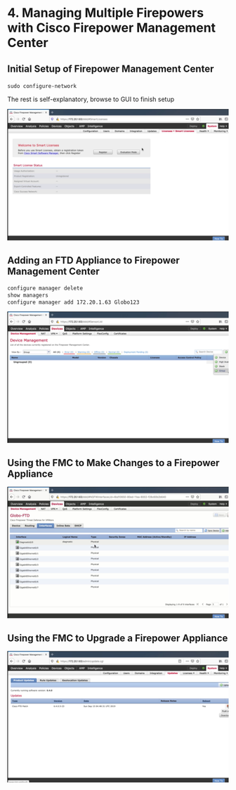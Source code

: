 # 4. Managing Multiple Firepowers with Cisco Firepower Management Center

## Initial Setup of Firepower Management Center

`sudo configure-network`

The rest is self-explanatory, browse to GUI to finish setup

![Licensing FMC](../../../.gitbook/assets/managing-multiple-firepowers-with-cisco-firepower-management-center-1.png)

## Adding an FTD Appliance to Firepower Management Center

```
configure manager delete
show managers
configure manager add 172.20.1.63 Globo123
```

![Adding FTDs to FMC](../../../.gitbook/assets/managing-multiple-firepowers-with-cisco-firepower-management-center-2.png)

## Using the FMC to Make Changes to a Firepower Appliance

![](../../../.gitbook/assets/managing-multiple-firepowers-with-cisco-firepower-management-center-3.png)

## Using the FMC to Upgrade a Firepower Appliance

![](../../../.gitbook/assets/managing-multiple-firepowers-with-cisco-firepower-management-center-4.png)
